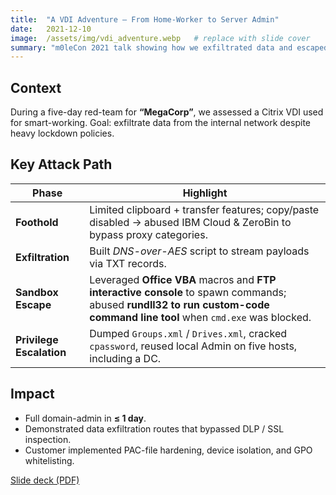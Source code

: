 ```yaml
---
title:  "A VDI Adventure – From Home-Worker to Server Admin"
date:   2021-12-10
image:  /assets/img/vdi_adventure.webp   # replace with slide cover
summary: "m0leCon 2021 talk showing how we exfiltrated data and escaped Citrix sandboxes."
---
```


## Context  
During a five-day red-team for **“MegaCorp”**, we assessed a Citrix VDI used for smart-working. Goal: exfiltrate data from the internal network despite heavy lockdown policies.

## Key Attack Path  

| Phase | Highlight |
|-------|-----------|
| **Foothold** | Limited clipboard + transfer features; copy/paste disabled → abused IBM Cloud & ZeroBin to bypass proxy categories. |
| **Exfiltration** | Built _DNS-over-AES_ script to stream payloads via TXT records. |
| **Sandbox Escape** | Leveraged **Office VBA** macros and **FTP interactive console** to spawn commands; abused **rundll32 to run custom-code command line tool** when `cmd.exe` was blocked. |
| **Privilege Escalation** | Dumped `Groups.xml` / `Drives.xml`, cracked `cpassword`, reused local Admin on five hosts, including a DC. |

## Impact  

* Full domain-admin in **≤ 1 day**.  
* Demonstrated data exfiltration routes that bypassed DLP / SSL inspection.  
* Customer implemented PAC-file hardening, device isolation, and GPO whitelisting.  

[Slide deck (PDF)](/assets/docs/A_VDI_adventure.pdf)
